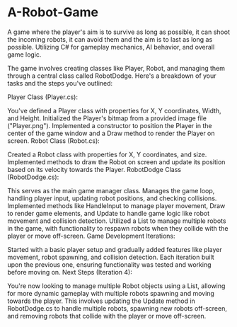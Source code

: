 # A-Robot-Game
A game where the player's aim is to survive as long as possible, it can shoot the incoming robots, it can avoid them and the aim is to last as long as possible. Utilizing C# for gameplay mechanics, AI behavior, and overall game logic.

The game involves creating classes like Player, Robot, and managing them through a central class called RobotDodge. Here's a breakdown of your tasks and the steps you've outlined:

Player Class (Player.cs):

You've defined a Player class with properties for X, Y coordinates, Width, and Height.
Initialized the Player's bitmap from a provided image file ("Player.png").
Implemented a constructor to position the Player in the center of the game window and a Draw method to render the Player on screen.
Robot Class (Robot.cs):

Created a Robot class with properties for X, Y coordinates, and size.
Implemented methods to draw the Robot on screen and update its position based on its velocity towards the Player.
RobotDodge Class (RobotDodge.cs):

This serves as the main game manager class.
Manages the game loop, handling player input, updating robot positions, and checking collisions.
Implemented methods like HandleInput to manage player movement, Draw to render game elements, and Update to handle game logic like robot movement and collision detection.
Utilized a List<Robot> to manage multiple robots in the game, with functionality to respawn robots when they collide with the player or move off-screen.
Game Development Iterations:

Started with a basic player setup and gradually added features like player movement, robot spawning, and collision detection.
Each iteration built upon the previous one, ensuring functionality was tested and working before moving on.
Next Steps (Iteration 4):

You're now looking to manage multiple Robot objects using a List<Robot>, allowing for more dynamic gameplay with multiple robots spawning and moving towards the player.
This involves updating the Update method in RobotDodge.cs to handle multiple robots, spawning new robots off-screen, and removing robots that collide with the player or move off-screen.
